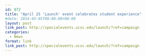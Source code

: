 ```yaml
---
id: 872
title: "April 25 'Launch' event celebrates student experience"
#date: 2014-03-05T00:00:00+00:00
layout: post
link_post: http://specialevents.ucsc.edu/launch/?ref=campaign
categories:
  - News
format: link
link_post: http://specialevents.ucsc.edu/launch/?ref=campaign
---
```

